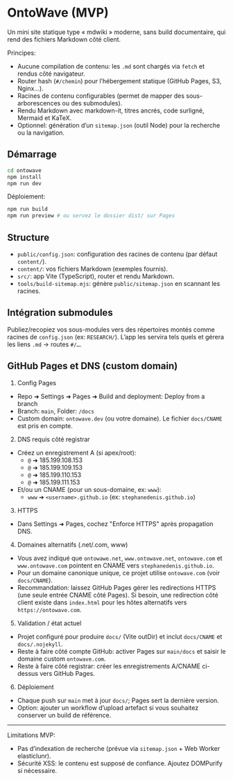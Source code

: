 # OntoWave (MVP)

Un mini site statique type « mdwiki » moderne, sans build documentaire, qui rend des fichiers Markdown côté client.

Principes:
- Aucune compilation de contenu: les `.md` sont chargés via `fetch` et rendus côté navigateur.
- Router hash (`#/chemin`) pour l’hébergement statique (GitHub Pages, S3, Nginx…).
- Racines de contenu configurables (permet de mapper des sous-arborescences ou des submodules).
- Rendu Markdown avec markdown-it, titres ancrés, code surligné, Mermaid et KaTeX.
- Optionnel: génération d’un `sitemap.json` (outil Node) pour la recherche ou la navigation.

## Démarrage

```bash
cd ontowave
npm install
npm run dev
```

Déploiement:
```bash
npm run build
npm run preview # ou servez le dossier dist/ sur Pages
```

## Structure
- `public/config.json`: configuration des racines de contenu (par défaut `content/`).
- `content/`: vos fichiers Markdown (exemples fournis).
- `src/`: app Vite (TypeScript), router et rendu Markdown.
- `tools/build-sitemap.mjs`: génère `public/sitemap.json` en scannant les racines.

## Intégration submodules
Publiez/recopiez vos sous-modules vers des répertoires montés comme racines de `config.json` (ex: `RESEARCH/`). L’app les servira tels quels et gérera les liens `.md` → routes `#/…`.

## GitHub Pages et DNS (custom domain)

1) Config Pages
- Repo ➜ Settings ➜ Pages ➜ Build and deployment: Deploy from a branch
- Branch: `main`, Folder: `/docs`
- Custom domain: `ontowave.dev` (ou votre domaine). Le fichier `docs/CNAME` est pris en compte.

2) DNS requis côté registrar
- Créez un enregistrement A (si apex/root):
	- `@` ➜ 185.199.108.153
	- `@` ➜ 185.199.109.153
	- `@` ➜ 185.199.110.153
	- `@` ➜ 185.199.111.153
- Et/ou un CNAME (pour un sous-domaine, ex: `www`):
	- `www` ➜ `<username>.github.io` (ex: `stephanedenis.github.io`)

3) HTTPS
- Dans Settings ➜ Pages, cochez "Enforce HTTPS" après propagation DNS.

4) Domaines alternatifs (.net/.com, www)
- Vous avez indiqué que `ontowawe.net`, `www.ontowave.net`, `ontowave.com` et `www.ontowave.com` pointent en CNAME vers `stephanedenis.github.io`.
- Pour un domaine canonique unique, ce projet utilise `ontowave.com` (voir `docs/CNAME`).
- Recommandation: laissez GitHub Pages gérer les redirections HTTPS (une seule entrée CNAME côté Pages). Si besoin, une redirection côté client existe dans `index.html` pour les hôtes alternatifs vers `https://ontowave.com`.

5) Validation / état actuel
- Projet configuré pour produire `docs/` (Vite outDir) et inclut `docs/CNAME` et `docs/.nojekyll`.
- Reste à faire côté compte GitHub: activer Pages sur `main/docs` et saisir le domaine custom `ontowave.com`.
- Reste à faire côté registrar: créer les enregistrements A/CNAME ci-dessus vers GitHub Pages.

6) Déploiement
- Chaque push sur `main` met à jour `docs/`; Pages sert la dernière version.
- Option: ajouter un workflow d’upload artefact si vous souhaitez conserver un build de référence.
***

Limitations MVP:
- Pas d’indexation de recherche (prévue via `sitemap.json` + Web Worker elasticlunr).
- Sécurité XSS: le contenu est supposé de confiance. Ajoutez DOMPurify si nécessaire.
